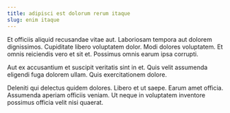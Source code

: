 ```yaml
---
title: adipisci est dolorum rerum itaque
slug: enim itaque
---
```


Et officiis aliquid recusandae vitae aut. Laboriosam tempora aut dolorem dignissimos. Cupiditate libero voluptatem dolor. Modi dolores voluptatem. Et omnis reiciendis vero et sit et. Possimus omnis earum ipsa corrupti.

Aut ex accusantium et suscipit veritatis sint in et. Quis velit assumenda eligendi fuga dolorem ullam. Quis exercitationem dolore.

Deleniti qui delectus quidem dolores. Libero et ut saepe. Earum amet officia. Assumenda aperiam officiis veniam. Ut neque in voluptatem inventore possimus officia velit nisi quaerat.
